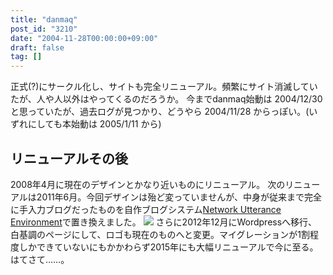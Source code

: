 ```yaml
---
title: "danmaq"
post_id: "3210"
date: "2004-11-28T00:00:00+09:00"
draft: false
tag: []
---
```



正式(?)にサークル化し、サイトも完全リニューアル。頻繁にサイト消滅していたが、人や人以外はやってくるのだろうか。 今までdanmaq始動は 2004/12/30 と思っていたが、過去ログが見つかり、どうやら 2004/11/28 からっぽい。(いずれにしても本始動は 2005/1/11 から)
## リニューアルその後
2008年4月に現在のデザインとかなり近いものにリニューアル。 次のリニューアルは2011年6月。今回デザインは殆ど変っていませんが、中身が従来まで完全に手入力ブログだったものを自作ブログシステム[Network Utterance Environment](http://nue.sourceforge.jp/)で置き換えました。 ![](https://danmaq.com/wp-content/uploads/2012/11/logo2012.png) さらに2012年12月にWordpressへ移行、白基調のページにして、ロゴも現在のものへと変更。マイグレーションが1割程度しかできていないにもかかわらず2015年にも大幅リニューアルで今に至る。はてさて……。
